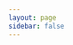 ```yaml
---
layout: page
sidebar: false
---
```

<script setup>
import {
  VPTeamPage,
  VPTeamPageTitle,
  VPTeamMembers,
  VPTeamPageSection
} from 'vitepress/theme'

const members = [
  {
    avatar: '/club/IMG_0766.jpeg',
    name: 'Ayoub Otmani',
    title: 'Entraîneur, 3ème DAN, Directeur technique Karaté',
    links: [
      { icon: 'twitter', link: '' }
    ]
  },
  {
    avatar: '/club/8a3a9e8f.jpg',
    name: 'Bernardo Dupont',
    title: 'Entraîneur, 4ème DAN, Référent AITO Rhône-Alpes FFK',
    links: [
      { icon: 'twitter', link: '' }
    ]
  },
  {
    avatar: 'https://www.github.com/yyx990803.png',
    name: 'Thibaud Roux',
    title: 'Entraîneur en formation',
    links: [
      { icon: 'twitter', link: '' }
    ]
  },
  {
    avatar: 'https://www.github.com/yyx990803.png',
    name: 'Geoffrey Petri',
    title: 'Président',
  },
  {
    avatar: 'https://www.github.com/yyx990803.png',
    name: 'Cyrille Protière',
    title: 'Secrétaire',
  },
  {
    avatar: 'https://www.github.com/yyx990803.png',
    name: 'Dragos Mocanu',
    title: 'Trésorier',
  },
  {
    avatar: '/club/d2e20ad1.jpg',
    name: 'Laurent Galin',
    title: 'Membre CA',
  },
]
</script>

<VPTeamPage>
  <VPTeamPageTitle>
    <template #title>
      Notre équipe
    </template>
    <template #lead>
      Ils ne portent pas tous un kimono, mais chacun a sa mission spéciale.
      Professeurs, bénévoles, maîtres de l’ombre...<br/>
      faîtes connaissance avec notre équipe.
    </template>
  </VPTeamPageTitle>
  <VPTeamMembers size="medium" :members />
  <VPTeamPageSection>
    <template #title>Nos sponsors</template>
    <template #lead>Voir les <a href="/sponsors/">organismes qui nous soutiennent</a></template>
    <template #members>
    </template>
  </VPTeamPageSection>
  <VPTeamPageSection>
    <template #title>Informations du club</template>
    <template #lead>Voir les <a href="/docs/legal/">informations administratives</a></template>
    <template #members>
    </template>
  </VPTeamPageSection>
</VPTeamPage>